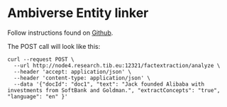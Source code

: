 # Ambiverse Entity linker

Follow instructions found on [Github](https://github.com/ambiverse-nlu/ambiverse-nlu).

The POST call will look like this:

```
curl --request POST \
  --url http://node4.research.tib.eu:12321/factextraction/analyze \
  --header 'accept: application/json' \
  --header 'content-type: application/json' \
  --data '{"docId": "doc1", "text": "Jack founded Alibaba with investments from SoftBank and Goldman.", "extractConcepts": "true", "language": "en" }'
```